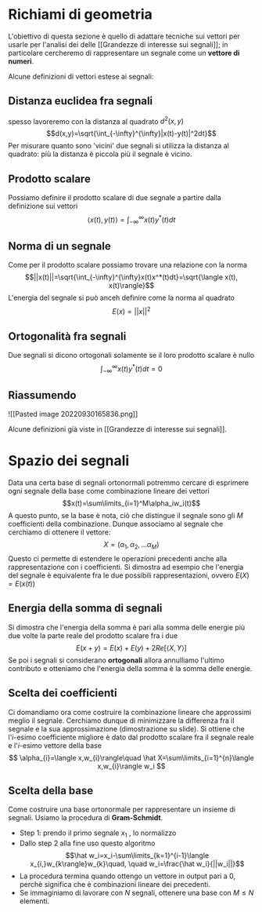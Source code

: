 # Richiami di geometria

L'obiettivo di questa sezione è quello di adattare tecniche sui vettori per usarle per l'analisi dei delle [[Grandezze di interesse sui segnali]]; in particolare cercheremo di rappresentare un segnale come un **vettore di numeri**.

Alcune definizioni di vettori estese ai segnali:

## Distanza euclidea fra segnali
spesso lavoreremo con la distanza al  quadrato $d^2(x,y)$$$d(x,y)=\sqrt{\int_{-\infty}^{\infty}|x(t)-y(t)|^2dt}$$
Per misurare quanto sono 'vicini' due segnali si utilizza la distanza al quadrato: più la distanza è piccola più il segnale è vicino.

## Prodotto scalare
Possiamo definire il prodotto scalare di due segnale a partire dalla definizione sui vettori$$\langle x(t), y(t)\rangle=\int_{-\infty}^{\infty}x(t)y^*(t)dt$$
## Norma di un segnale
Come per il prodotto scalare possiamo trovare una relazione con la norma$$||x(t)||=\sqrt{\int_{-\infty}^{\infty}x(t)x^*(t)dt}=\sqrt{\langle x(t), x(t)\rangle}$$
L'energia del segnale si può anceh definire come la norma al quadrato
$$E(x)=||x||^2$$
## Ortogonalità fra segnali
Due segnali si dicono ortogonali solamente se il loro prodotto scalare è nullo
$$
\int_{-\infty}^{\infty}x(t)y^*(t)dt=0
$$
## Riassumendo

![[Pasted image 20220930165836.png]]

Alcune definizioni già viste in [[Grandezze di interesse sui segnali]].

# Spazio dei segnali

Data una certa base di segnali ortonormali potremmo cercare di esprimere ogni segnale della base come combinazione lineare dei vettori$$x(t)=\sum\limits_{i=1}^M\alpha_iw_i(t)$$
A questo punto, se la base è nota, ciò che distingue il segnale sono gli $M$ coefficienti della combinazione.
Dunque associamo al segnale che cerchiamo di ottenere il vettore: $$X=(\alpha_1,\alpha_2,...\alpha_M)$$
Questo ci permette di estendere le operazioni precedenti anche alla rappresentazione con i coefficienti.
Si dimostra ad esempio che l'energia del segnale è equivalente fra le due possibili rappresentazioni, ovvero $E(X)=E(x(t))$

## Energia della somma di segnali
Si dimostra che l'energia della somma è pari alla somma delle energie più due volte la parte reale del prodotto scalare fra i due$$E(x+y)=E(x)+E(y)+2Re[\langle X, Y\rangle]$$
Se poi i segnali si considerano **ortogonali** allora annulliamo l'ultimo contributo e otteniamo che l'energia della somma è la somma delle energie.

## Scelta dei coefficienti
Ci domandiamo ora come costruire la combinazione lineare che approssimi meglio il segnale.
Cerchiamo dunque di minimizzare la differenza fra il segnale e la sua approssimazione (dimostrazione su slide).
Si ottiene che l'$i$-esimo coefficiente migliore è dato dal prodotto scalare fra il segnale reale e l'$i$-esimo vettore della base
$$
\alpha_{i}=\langle x,w_{i}\rangle\quad \hat X=\sum\limits_{i=1}^{n}\langle x,w_{i}\rangle w_i
$$
## Scelta della base
Come costruire una base ortonormale per rappresentare un insieme di segnali.
Usiamo la procedura di **Gram-Schmidt**.
- Step 1: prendo il primo segnale $x_1$ , lo normalizzo
- Dallo step 2 alla fine uso questo algoritmo $$\hat w_i=x_i-\sum\limits_{k=1}^{i-1}\langle x_{i,}w_{k\rangle}w_{k}\quad, \quad w_i=\frac{\hat w_i}{||w_i||}$$
- La procedura termina quando ottengo un vettore in output pari a 0, perchè significa che è combinazioni lineare dei precedenti.
- Se immaginiamo di lavorare con $N$ segnali, ottenere una base con $M\leq N$ elementi.